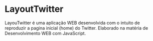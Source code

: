 # LayoutTwitter
LayouTwitter é uma aplicação WEB desenvolvida com o intuito de reproduzir a pagina inicial (home) do Twitter.
Elaborado na matéria de Desenvolvimento WEB com JavaScript.
